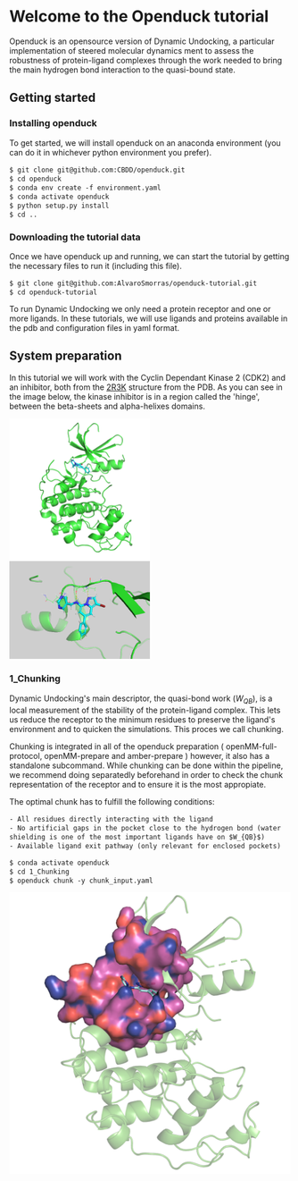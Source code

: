 # Welcome to the Openduck tutorial

Openduck is an opensource version of Dynamic Undocking, a particular implementation of steered molecular dynamics ment to assess the robustness of protein-ligand complexes through the work needed to bring the main hydrogen bond interaction to the quasi-bound state.

## Getting started

### Installing openduck
To get started, we will install openduck on an anaconda environment (you can do it in whichever python environment you prefer).

```{bash}
$ git clone git@github.com:CBDD/openduck.git
$ cd openduck
$ conda env create -f environment.yaml
$ conda activate openduck
$ python setup.py install
$ cd ..
```

### Downloading the tutorial data

Once we have openduck up and running, we can start the tutorial by getting the necessary files to run it (including this file).

```{bash}
$ git clone git@github.com:AlvaroSmorras/openduck-tutorial.git
$ cd openduck-tutorial
```
To run Dynamic Undocking we only need a protein receptor and one or more ligands. In these tutorials, we will use ligands and proteins available in the pdb and configuration files in yaml format.

## System preparation

In this tutorial we will work with the Cyclin Dependant Kinase 2 (CDK2) and an inhibitor, both from the [2R3K](https://www.ebi.ac.uk/pdbe/entry/pdb/2r3k) structure from the PDB. As you can see in the image below, the kinase inhibitor is in a region called the 'hinge', between the beta-sheets and alpha-helixes domains. 

<p float='middle'>
<img src="./imgs/2r3k_pdb.png" width="50%" height="50%">
<img src="./imgs/ligand_HB.png" width="50%" height="50%">
</p>

### 1_Chunking

Dynamic Undocking's main descriptor, the quasi-bond work ($W_{QB}$), is a local measurement of the stability of the protein-ligand complex. This lets us reduce the receptor to the minimum residues to preserve the ligand's environment and to quicken the simulations. This proces we call chunking.

Chunking is integrated in all of the openduck preparation ( openMM-full-protocol, openMM-prepare and amber-prepare ) however, it also has a standalone subcommand. While chunking can be done within the pipeline, we recommend doing separatedly beforehand in order to check the chunk representation of the receptor and to ensure it is the most appropiate.

The optimal chunk has to fulfill the following conditions:

    - All residues directly interacting with the ligand
    - No artificial gaps in the pocket close to the hydrogen bond (water shielding is one of the most important ligands have on $W_{QB}$)
    - Available ligand exit pathway (only relevant for enclosed pockets)


```
$ conda activate openduck
$ cd 1_Chunking
$ openduck chunk -y chunk_input.yaml
```

![cdk2_chunk](./imgs/2r3k_chunk_10A.png)